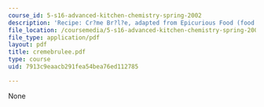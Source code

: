 ```yaml
---
course_id: 5-s16-advanced-kitchen-chemistry-spring-2002
description: 'Recipe: Cr?me Br?l?e, adapted from Epicurious Food (food.epicurious.com).'
file_location: /coursemedia/5-s16-advanced-kitchen-chemistry-spring-2002/7913c9eaacb291fea54bea76ed112785_cremebrulee.pdf
file_type: application/pdf
layout: pdf
title: cremebrulee.pdf
type: course
uid: 7913c9eaacb291fea54bea76ed112785

---
```

None